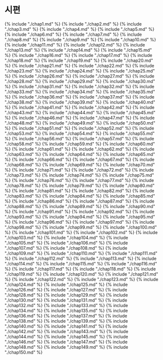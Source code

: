 # 시편
{% include "./chap1.md" %}
{% include "./chap2.md" %}
{% include "./chap3.md" %}
{% include "./chap4.md" %}
{% include "./chap5.md" %}
{% include "./chap6.md" %}
{% include "./chap7.md" %}
{% include "./chap8.md" %}
{% include "./chap9.md" %}
{% include "./chap10.md" %}
{% include "./chap11.md" %}
{% include "./chap12.md" %}
{% include "./chap13.md" %}
{% include "./chap14.md" %}
{% include "./chap15.md" %}
{% include "./chap16.md" %}
{% include "./chap17.md" %}
{% include "./chap18.md" %}
{% include "./chap19.md" %}
{% include "./chap20.md" %}
{% include "./chap21.md" %}
{% include "./chap22.md" %}
{% include "./chap23.md" %}
{% include "./chap24.md" %}
{% include "./chap25.md" %}
{% include "./chap26.md" %}
{% include "./chap27.md" %}
{% include "./chap28.md" %}
{% include "./chap29.md" %}
{% include "./chap30.md" %}
{% include "./chap31.md" %}
{% include "./chap32.md" %}
{% include "./chap33.md" %}
{% include "./chap34.md" %}
{% include "./chap35.md" %}
{% include "./chap36.md" %}
{% include "./chap37.md" %}
{% include "./chap38.md" %}
{% include "./chap39.md" %}
{% include "./chap40.md" %}
{% include "./chap41.md" %}
{% include "./chap42.md" %}
{% include "./chap43.md" %}
{% include "./chap44.md" %}
{% include "./chap45.md" %}
{% include "./chap46.md" %}
{% include "./chap47.md" %}
{% include "./chap48.md" %}
{% include "./chap49.md" %}
{% include "./chap50.md" %}
{% include "./chap51.md" %}
{% include "./chap52.md" %}
{% include "./chap53.md" %}
{% include "./chap54.md" %}
{% include "./chap55.md" %}
{% include "./chap56.md" %}
{% include "./chap57.md" %}
{% include "./chap58.md" %}
{% include "./chap59.md" %}
{% include "./chap60.md" %}
{% include "./chap61.md" %}
{% include "./chap62.md" %}
{% include "./chap63.md" %}
{% include "./chap64.md" %}
{% include "./chap65.md" %}
{% include "./chap66.md" %}
{% include "./chap67.md" %}
{% include "./chap68.md" %}
{% include "./chap69.md" %}
{% include "./chap70.md" %}
{% include "./chap71.md" %}
{% include "./chap72.md" %}
{% include "./chap73.md" %}
{% include "./chap74.md" %}
{% include "./chap75.md" %}
{% include "./chap76.md" %}
{% include "./chap77.md" %}
{% include "./chap78.md" %}
{% include "./chap79.md" %}
{% include "./chap80.md" %}
{% include "./chap81.md" %}
{% include "./chap82.md" %}
{% include "./chap83.md" %}
{% include "./chap84.md" %}
{% include "./chap85.md" %}
{% include "./chap86.md" %}
{% include "./chap87.md" %}
{% include "./chap88.md" %}
{% include "./chap89.md" %}
{% include "./chap90.md" %}
{% include "./chap91.md" %}
{% include "./chap92.md" %}
{% include "./chap93.md" %}
{% include "./chap94.md" %}
{% include "./chap95.md" %}
{% include "./chap96.md" %}
{% include "./chap97.md" %}
{% include "./chap98.md" %}
{% include "./chap99.md" %}
{% include "./chap100.md" %}
{% include "./chap101.md" %}
{% include "./chap102.md" %}
{% include "./chap103.md" %}
{% include "./chap104.md" %}
{% include "./chap105.md" %}
{% include "./chap106.md" %}
{% include "./chap107.md" %}
{% include "./chap108.md" %}
{% include "./chap109.md" %}
{% include "./chap110.md" %}
{% include "./chap111.md" %}
{% include "./chap112.md" %}
{% include "./chap113.md" %}
{% include "./chap114.md" %}
{% include "./chap115.md" %}
{% include "./chap116.md" %}
{% include "./chap117.md" %}
{% include "./chap118.md" %}
{% include "./chap119.md" %}
{% include "./chap120.md" %}
{% include "./chap121.md" %}
{% include "./chap122.md" %}
{% include "./chap123.md" %}
{% include "./chap124.md" %}
{% include "./chap125.md" %}
{% include "./chap126.md" %}
{% include "./chap127.md" %}
{% include "./chap128.md" %}
{% include "./chap129.md" %}
{% include "./chap130.md" %}
{% include "./chap131.md" %}
{% include "./chap132.md" %}
{% include "./chap133.md" %}
{% include "./chap134.md" %}
{% include "./chap135.md" %}
{% include "./chap136.md" %}
{% include "./chap137.md" %}
{% include "./chap138.md" %}
{% include "./chap139.md" %}
{% include "./chap140.md" %}
{% include "./chap141.md" %}
{% include "./chap142.md" %}
{% include "./chap143.md" %}
{% include "./chap144.md" %}
{% include "./chap145.md" %}
{% include "./chap146.md" %}
{% include "./chap147.md" %}
{% include "./chap148.md" %}
{% include "./chap149.md" %}
{% include "./chap150.md" %}
